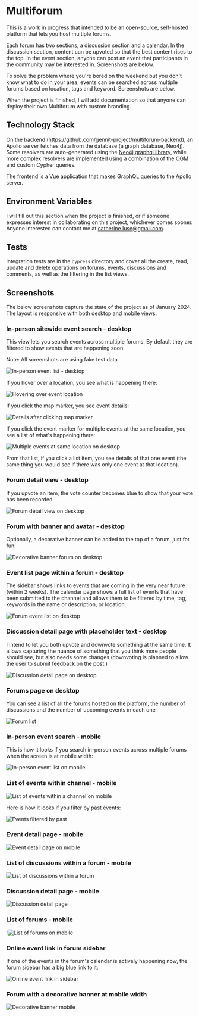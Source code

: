 # Multiforum

This is a work in progress that intended to be an open-source, self-hosted platform that lets you host multiple forums.

Each forum has two sections, a discussion section and a calendar. In the discussion section, content
can be upvoted so that the best content rises to the top. In the event section, anyone can post
an event that participants in the community may be interested in. Screenshots are below.

To solve the problem where you're bored on the weekend but you don't know what to do in your area, events can be searched across multiple forums based on location, tags and keyword. Screenshots are below.

When the project is finished, I will add documentation so that anyone can deploy their own Multiforum with custom branding.

## Technology Stack

On the backend (https://github.com/gennit-project/multiforum-backend), an Apollo server fetches data from the database (a graph database, Neo4j). Some resolvers are auto-generated using the [Neo4j graphql library](https://neo4j.com/docs/graphql/current/), while more complex resolvers are implemented using a combination of the [OGM](https://neo4j.com/docs/graphql/current/ogm/) and custom Cypher queries.

The frontend is a Vue application that makes GraphQL queries to the Apollo server.

## Environment Variables

I will fill out this section when the project is finished, or if someone expresses interest in collaborating on this project, whichever comes sooner. Anyone interested can contact me at catherine.luse@gmail.com.

## Tests

Integration tests are in the `cypress` directory and cover all the create, read, update and delete operations on forums, events, discussions and comments, as well as the filtering in the list views.

## Screenshots

The below screenshots capture the state of the project as of January 2024. The layout is responsive with both desktop and mobile views.

### In-person sitewide event search - desktop

This view lets you search events across multiple forums. By default they are filtered to show events that are happening soon.

Note: All screenshots are using fake test data.

![In-person event list - desktop](./screenshots/in-person-event-list-desktop.png)

If you hover over a location, you see what is happening there:

![Hovering over event location](./screenshots/hovering-over-event-location.png)

If you click the map marker, you see event details:

![Details after clicking map marker](./screenshots/details-after-clicking-map-marker.png)

If you click the event marker for multiple events at the same location, you see a list of what's happening there:

![Multiple events at same location on desktop](./screenshots/multiple-events-at-same-location-desktop.png)

From that list, if you click a list item, you see details of that one event (the same thing you would see if there was only one event at that location).

### Forum detail view - desktop

If you upvote an item, the vote counter becomes blue to show that your vote has been recorded.

![Forum detail view on desktop](./screenshots/forum-detail-view-desktop.png)

### Forum with banner and avatar - desktop

Optionally, a decorative banner can be added to the top of a forum, just for fun:

![Decorative banner forum on desktop](./screenshots/decorative-banner-desktop.png)

### Event list page within a forum - desktop

The sidebar shows links to events that are coming in the very near future (within 2 weeks). The calendar page shows a full list of events that have been submitted to the channel and allows them to be filtered by time, tag, keywords in the name or description, or location.

![Forum event list on desktop](./screenshots/forum-event-list-desktop.png)

### Discussion detail page with placeholder text - desktop

I intend to let you both upvote and downvote something at the same time. It allows capturing the nuance of something that you think more people should see, but also needs some changes (downvoting is planned to allow the user to submit feedback on the post.)

![Discussion detail page on desktop](./screenshots/discussion-detail-page-desktop.png)

### Forums page on desktop

You can see a list of all the forums hosted on the platform, the number of discussions and the number of upcoming events in each one

![Forum list](./screenshots/forum-list.png)

### In-person event search - mobile

This is how it looks if you search in-person events across multiple forums when the screen is at mobile width:

![In-person event list on mobile](./screenshots/in-person-event-list-mobile.png)

### List of events within channel - mobile

![List of events within a channel on mobile](./screenshots/list-of-events-within-channel-mobile.png)

Here is how it looks if you filter by past events:

![Events filtered by past](./screenshots/events-filtered-by-past.png)

### Event detail page - mobile

![Event detail page on mobile](./screenshots/event-detail-page-mobile.png)

### List of discussions within a forum - mobile

![List of discussions within a forum](./screenshots/list-of-discussions-within-a-forum.png)


### Discussion detail page - mobile

![Discussion detail page](./screenshots/discussion-detail-page-mobile.png)

### List of forums - mobile

!![List of forums on mobile](./screenshots/list-of-forums-mobile.png)

### Online event link in forum sidebar

If one of the events in the forum's calendar is actively happening now, the forum sidebar has a big blue link to it:

![Online event link in sidebar](./screenshots/online-event-link-in-sidebar.png)

### Forum with a decorative banner at mobile width

![Decorative banner mobile](./screenshots/decorative-banner-mobile.png)